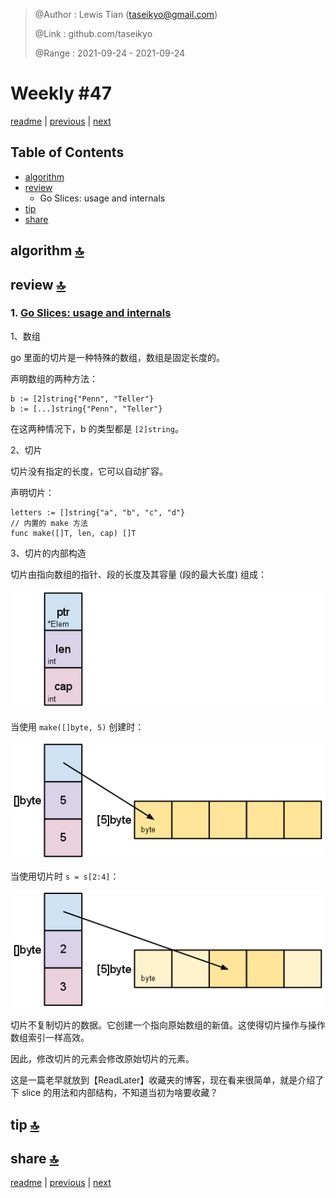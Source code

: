 > @Author  : Lewis Tian (taseikyo@gmail.com)
>
> @Link    : github.com/taseikyo
>
> @Range   : 2021-09-24 - 2021-09-24

# Weekly #47

[readme](../README.md) | [previous](202109W3.md) | [next](202109W5.md)

## Table of Contents

- [algorithm](#algorithm-)
- [review](#review-)
    - Go Slices: usage and internals
- [tip](#tip-)
- [share](#share-)

## algorithm [🔝](#weekly-47)

## review [🔝](#weekly-47)

### 1. [Go Slices: usage and internals](https://go.dev/blog/slices-intro)

1、数组

go 里面的切片是一种特殊的数组，数组是固定长度的。

声明数组的两种方法：

```golang
b := [2]string{"Penn", "Teller"}
b := [...]string{"Penn", "Teller"}
```

在这两种情况下，b 的类型都是 `[2]string`。

2、切片

切片没有指定的长度，它可以自动扩容。

声明切片：

```golang
letters := []string{"a", "b", "c", "d"}
// 内置的 make 方法
func make([]T, len, cap) []T
```

3、切片的内部构造

切片由指向数组的指针、段的长度及其容量 (段的最大长度) 组成：

![](../images/2021/09/slice-struct.png)

当使用 `make([]byte, 5)` 创建时：

![](../images/2021/09/slice-1.png)

当使用切片时 `s = s[2:4]`：

![](../images/2021/09/slice-2.png)

切片不复制切片的数据。它创建一个指向原始数组的新值。这使得切片操作与操作数组索引一样高效。

因此，修改切片的元素会修改原始切片的元素。

这是一篇老早就放到【ReadLater】收藏夹的博客，现在看来很简单，就是介绍了下 slice 的用法和内部结构，不知道当初为啥要收藏？

## tip [🔝](#weekly-47)

## share [🔝](#weekly-47)

[readme](../README.md) | [previous](202109W3.md) | [next](202109W5.md)
